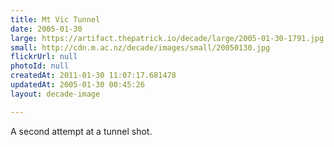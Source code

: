 ```yaml
---
title: Mt Vic Tunnel
date: 2005-01-30
large: https://artifact.thepatrick.io/decade/large/2005-01-30-1791.jpg
small: http://cdn.m.ac.nz/decade/images/small/20050130.jpg
flickrUrl: null
photoId: null
createdAt: 2011-01-30 11:07:17.681478
updatedAt: 2005-01-30 00:45:26
layout: decade-image

---
```

A second attempt at a tunnel shot.
